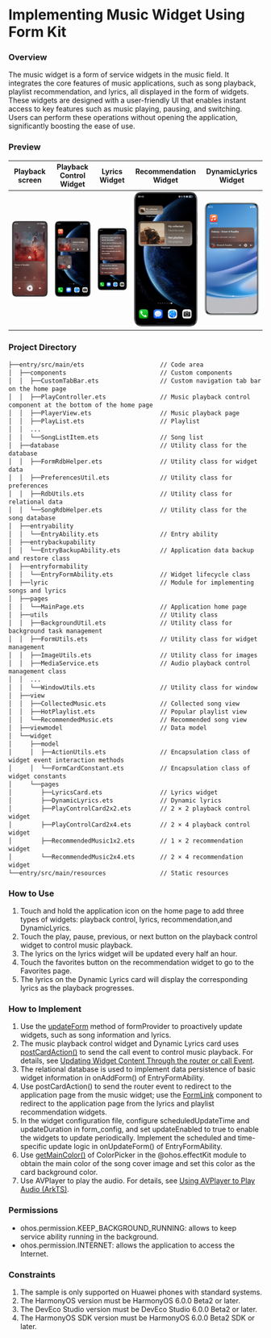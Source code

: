 # Implementing Music Widget Using Form Kit

### Overview

The music widget is a form of service widgets in the music field. It integrates the core features of music applications, such as song playback, playlist recommendation, and lyrics, all displayed in the form of widgets. These widgets are designed with a user-friendly UI that enables instant access to key features such as music playing, pausing, and switching. Users can perform these operations without opening the application, significantly boosting the ease of use.

### Preview

| Playback screen                     | Playback Control Widget                | Lyrics Widget                         | Recommendation Widget                      | DynamicLyrics Widget |
|-------------------------------------|----------------------------------------|---------------------------------------|--------------------------------------------|----------------|
| ![](screenshots/device/play.en.png) | ![](screenshots/device/control.en.png) | ![](screenshots/device/lyrics.en.png) | ![](screenshots/device/recommended.en.png) | ![](screenshots/device/DynamicLyrics.en.png)               |

### Project Directory

```
├──entry/src/main/ets                     // Code area 
│  ├──components                          // Custom components 
│  │  ├──CustomTabBar.ets                 // Custom navigation tab bar on the home page 
│  │  ├──PlayController.ets               // Music playback control component at the bottom of the home page 
│  │  ├──PlayerView.ets                   // Music playback page 
│  │  ├──PlayList.ets                     // Playlist 
│  │  ...                                  
│  │  └──SongListItem.ets                 // Song list 
│  ├──database                            // Utility class for the database 
│  │  ├──FormRdbHelper.ets                // Utility class for widget data 
│  │  ├──PreferencesUtil.ets              // Utility class for preferences 
│  │  ├──RdbUtils.ets                     // Utility class for relational data 
│  │  └──SongRdbHelper.ets                // Utility class for the song database 
│  ├──entryability 
│  │  └──EntryAbility.ets                 // Entry ability 
│  ├──entrybackupability                   
│  │  └──EntryBackupAbility.ets           // Application data backup and restore class 
│  ├──entryformability 
│  │  └──EntryFormAbility.ets             // Widget lifecycle class 
│  ├──lyric                               // Module for implementing songs and lyrics 
│  ├──pages 
│  │  └──MainPage.ets                     // Application home page 
│  ├──utils                               // Utility class 
│  │  ├──BackgroundUtil.ets               // Utility class for background task management 
│  │  ├──FormUtils.ets                    // Utility class for widget management 
│  │  ├──ImageUtils.ets                   // Utility class for images 
│  │  ├──MediaService.ets                 // Audio playback control management class 
│  │  ...                                  
│  │  └──WindowUtils.ets                  // Utility class for window 
│  ├──view 
│  │  ├──CollectedMusic.ets               // Collected song view 
│  │  ├──HotPlaylist.ets                  // Popular playlist view 
│  │  └──RecommendedMusic.ets             // Recommended song view 
│  ├──viewmodel                           // Data model 
│  └──widget 
│     ├──model 
│     │  ├──ActionUtils.ets               // Encapsulation class of widget event interaction methods 
│     │  └──FormCardConstant.ets          // Encapsulation class of widget constants 
│     └──pages 
│        ├──LyricsCard.ets                // Lyrics widget 
│        ├──DynamicLyrics.ets             // Dynamic lyrics
│        ├──PlayControlCard2x2.ets        // 2 × 2 playback control widget 
│        ├──PlayControlCard2x4.ets        // 2 × 4 playback control widget 
│        ├──RecommendedMusic1x2.ets       // 1 × 2 recommendation widget 
│        └──RecommendedMusic2x4.ets       // 2 × 4 recommendation widget 
└──entry/src/main/resources               // Static resources

```

### How to Use
1. Touch and hold the application icon on the home page to add three types of widgets: playback control, lyrics,
   recommendation,and DynamicLyrics.
2. Touch the play, pause, previous, or next button on the playback control widget to control music playback.
3. The lyrics on the lyrics widget will be updated every half an hour.
4. Touch the favorites button on the recommendation widget to go to the Favorites page.
5. The lyrics on the Dynamic Lyrics card will display the corresponding lyrics as the playback progresses.

### How to Implement
1. Use the [updateForm](https://developer.huawei.com/consumer/en/doc/harmonyos-references/js-apis-app-form-formprovider#formproviderupdateform-1) method of formProvider to proactively update widgets, such as song information and lyrics.
2. The music playback control widget and Dynamic Lyrics card uses [postCardAction()](https://developer.huawei.com/consumer/en/doc/harmonyos-references/js-apis-postcardaction#postcardaction) to send the call event to control music playback. For details, see [Updating Widget Content Through the router or call Event](https://developer.huawei.com/consumer/en/doc/harmonyos-guides/arkts-ui-widget-event-uiability).
3. The relational database is used to implement data persistence of basic widget information in onAddForm() of EntryFormAbility.
4. Use postCardAction() to send the router event to redirect to the application page from the music widget; use the [FormLink](https://developer.huawei.com/consumer/en/doc/harmonyos-references/ts-container-formlink) component to redirect to the application page from the lyrics and playlist recommendation widgets.
5. In the widget configuration file, configure scheduledUpdateTime and updateDuration in form_config, and set updateEnabled to true to enable the widgets to update periodically. Implement the scheduled and time-specific update logic in onUpdateForm() of EntryFormAbility.
6. Use [getMainColor()](https://developer.huawei.com/consumer/en/doc/harmonyos-references/js-apis-effectkit#getmaincolor) of ColorPicker in the @ohos.effectKit module to obtain the main color of the song cover image and set this color as the card background color.
7. Use AVPlayer to play the audio. For details, see [Using AVPlayer to Play Audio (ArkTS)](https://developer.huawei.com/consumer/en/doc/harmonyos-guides/using-avplayer-for-playback).


### Permissions
* ohos.permission.KEEP_BACKGROUND_RUNNING: allows to keep service ability running in the background.
* ohos.permission.INTERNET: allows the application to access the Internet.

### Constraints
1. The sample is only supported on Huawei phones with standard systems.
2. The HarmonyOS version must be HarmonyOS 6.0.0 Beta2 or later.
3. The DevEco Studio version must be DevEco Studio 6.0.0 Beta2 or later.
4. The HarmonyOS SDK version must be HarmonyOS 6.0.0 Beta2 SDK or later.
